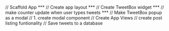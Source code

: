 // Scaffold App ***
// Create app layout ***
// Create TweetBox widget ***
    // make counter update when user types tweets ***
    // Make TweetBox popup as a modal
       // 1. create modal component
// Create App Views
// create post listing funtionality
// Save tweets to a database
